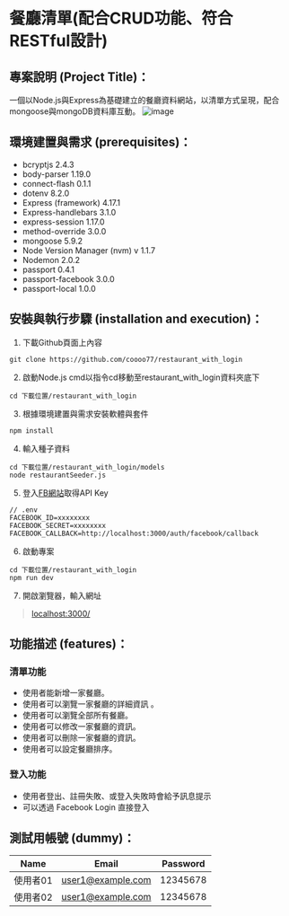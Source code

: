 # 餐廳清單(配合CRUD功能、符合RESTful設計)

## 專案說明 (Project Title)：
一個以Node.js與Express為基礎建立的餐廳資料網站，以清單方式呈現，配合mongoose與mongoDB資料庫互動。
![image](https://i.imgur.com/VqweTuD.png)

## 環境建置與需求 (prerequisites)：
* bcryptjs 2.4.3
* body-parser 1.19.0
* connect-flash 0.1.1
* dotenv 8.2.0
* Express (framework) 4.17.1
* Express-handlebars 3.1.0
* express-session 1.17.0
* method-override 3.0.0
* mongoose 5.9.2
* Node Version Manager (nvm) v 1.1.7
* Nodemon 2.0.2
* passport 0.4.1
* passport-facebook 3.0.0
* passport-local 1.0.0

## 安裝與執行步驟 (installation and execution)：
1. 下載Github頁面上內容
```console
git clone https://github.com/coooo77/restaurant_with_login
```
2. 啟動Node.js cmd以指令cd移動至restaurant_with_login資料夾底下
```console
cd 下載位置/restaurant_with_login
```
3. 根據環境建置與需求安裝軟體與套件
```console
npm install
```
4. 輸入種子資料
```console
cd 下載位置/restaurant_with_login/models
node restaurantSeeder.js
```

5. 登入[FB網站](https://developers.facebook.com/)取得API Key
```console
// .env
FACEBOOK_ID=xxxxxxxx
FACEBOOK_SECRET=xxxxxxxx
FACEBOOK_CALLBACK=http://localhost:3000/auth/facebook/callback
```

6. 啟動專案
```console
cd 下載位置/restaurant_with_login
npm run dev
```
7. 開啟瀏覽器，輸入網址
> [localhost:3000/](https://localhost:3000/)

## 功能描述 (features)：
### 清單功能
* 使用者能新增一家餐廳。
* 使用者可以瀏覽一家餐廳的詳細資訊 。
* 使用者可以瀏覽全部所有餐廳。
* 使用者可以修改一家餐廳的資訊。
* 使用者可以刪除一家餐廳的資訊。
* 使用者可以設定餐廳排序。
### 登入功能
* 使用者登出、註冊失敗、或登入失敗時會給予訊息提示
* 可以透過 Facebook Login 直接登入


## 測試用帳號 (dummy)：
|Name      |Email               |Password       |
|:--------:|:------------------:|:-------------:|
|使用者01   |user1@example.com   |12345678       |
|使用者02   |user1@example.com   |12345678       |